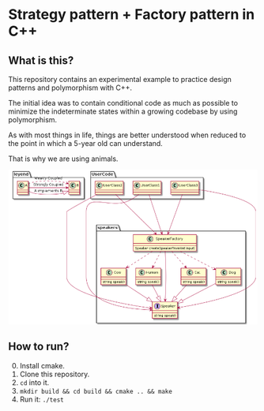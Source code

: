 # Strategy pattern + Factory pattern in C++

## What is this?

This repository contains an experimental example to practice design patterns and polymorphism with C++.

The initial idea was to contain conditional code as much as possible to minimize the indeterminate states within a growing codebase by using polymorphism.

As with most things in life, things are better understood when reduced to the point in which a 5-year old can understand.

That is why we are using animals.

![UML View](doc/design.png)

## How to run?

0. Install cmake.
1. Clone this repository.
2. `cd` into it.
3. `mkdir build && cd build && cmake .. && make`
4. Run it: `./test`

